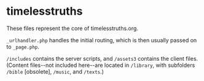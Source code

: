 # timelesstruths

These files represent the core of timelesstruths.org.

`_urlhandler.php` handles the initial routing, which is then usually passed on to `_page.php`.

`/includes` contains the server scripts, and `/assets3` contains the client files. (Content files--not included here--are located in `/library`, with subfolders `/bible` [obsolete], `/music`, and `/texts`.)
